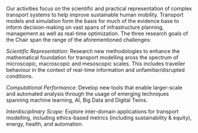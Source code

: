 Our activities focus on the scientific and practical representation of complex transport systems to help improve sustainable human mobility. Transport models and simulation form the basis for much of the evidence base to inform decision-making on vast spans of infrastructure planning, management as well as real-time optimization. The three research goals of the Chair span the range of the aforementioned challenges:

*Scientific Representation:* Research new methodologies to enhance the mathematical foundation for transport modelling aross the spectrum of microscopic, macroscopic and mesoscopic scales. This includes traveller behaviour in the context of real-time information and unfamiliar/disrupted conditions.

*Computational Performance:* Develop new tools that enable larger-scale and automated analysis through the usage of emerging techniques spanning machine learning, AI, Big Data and Digital Twins.

*Interdisciplinary Scope:* Explore inter-domain applications for transport modelling, including ethics-based metrics (including sustainability & equity), energy, health, and automation.
